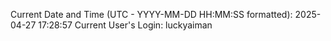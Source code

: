 Current Date and Time (UTC - YYYY-MM-DD HH:MM:SS formatted): 2025-04-27 17:28:57
Current User's Login: luckyaiman
